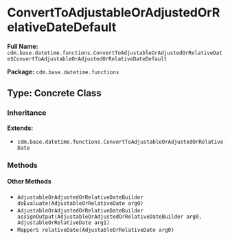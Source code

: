 # ConvertToAdjustableOrAdjustedOrRelativeDateDefault

**Full Name:** `cdm.base.datetime.functions.ConvertToAdjustableOrAdjustedOrRelativeDate$ConvertToAdjustableOrAdjustedOrRelativeDateDefault`

**Package:** `cdm.base.datetime.functions`

## Type: Concrete Class

### Inheritance

**Extends:**
- `cdm.base.datetime.functions.ConvertToAdjustableOrAdjustedOrRelativeDate`

### Methods

#### Other Methods

- `AdjustableOrAdjustedOrRelativeDateBuilder doEvaluate(AdjustableOrRelativeDate arg0)`
- `AdjustableOrAdjustedOrRelativeDateBuilder assignOutput(AdjustableOrAdjustedOrRelativeDateBuilder arg0, AdjustableOrRelativeDate arg1)`
- `MapperS relativeDate(AdjustableOrRelativeDate arg0)`

